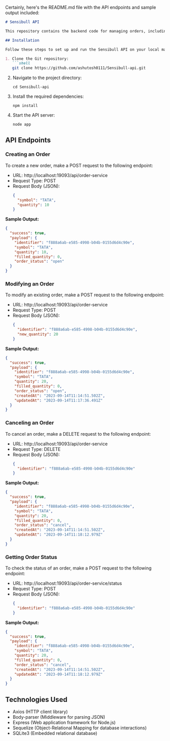 Certainly, here's the README.md file with the API endpoints and sample output included:

```markdown
# Sensibull API

This repository contains the backend code for managing orders, including creating, modifying, canceling, and checking the status of orders. The API is built using Node.js and Express, and it uses Sequelize as the ORM for interacting with an SQLite3 database.

## Installation

Follow these steps to set up and run the Sensibull API on your local machine:

1. Clone the Git repository:
   ```shell
   git clone https://github.com/ashutosh0111/Sensibull-api.git
   ```

2. Navigate to the project directory:
   ```shell
   cd Sensibull-api
   ```

3. Install the required dependencies:
   ```shell
   npm install
   ```

4. Start the API server:
   ```shell
   node app
   ```

## API Endpoints

### Creating an Order

To create a new order, make a POST request to the following endpoint:

- URL: http://localhost:19093/api/order-service
- Request Type: POST
- Request Body (JSON):
  ```json
  {
    "symbol": "TATA",
    "quantity": 10
  }
  ```

**Sample Output:**
```json
{
  "success": true,
  "payload": {
    "identifier": "f888a6ab-e585-4998-b04b-0155d6d4c90e",
    "symbol": "TATA",
    "quantity": 10,
    "filled_quantity": 0,
    "order_status": "open"
  }
}
```

### Modifying an Order

To modify an existing order, make a POST request to the following endpoint:

- URL: http://localhost:19093/api/order-service
- Request Type: POST
- Request Body (JSON):
  ```json
  {
    "identifier": "f888a6ab-e585-4998-b04b-0155d6d4c90e",
    "new_quantity": 20
  }
  ```

**Sample Output:**
```json
{
  "success": true,
  "payload": {
    "identifier": "f888a6ab-e585-4998-b04b-0155d6d4c90e",
    "symbol": "TATA",
    "quantity": 20,
    "filled_quantity": 0,
    "order_status": "open",
    "createdAt": "2023-09-14T11:14:51.502Z",
    "updatedAt": "2023-09-14T11:17:36.491Z"
  }
}
```

### Canceling an Order

To cancel an order, make a DELETE request to the following endpoint:

- URL: http://localhost:19093/api/order-service
- Request Type: DELETE
- Request Body (JSON):
  ```json
  {
    "identifier": "f888a6ab-e585-4998-b04b-0155d6d4c90e"
  }
  ```

**Sample Output:**
```json
{
  "success": true,
  "payload": {
    "identifier": "f888a6ab-e585-4998-b04b-0155d6d4c90e",
    "symbol": "TATA",
    "quantity": 20,
    "filled_quantity": 0,
    "order_status": "cancel",
    "createdAt": "2023-09-14T11:14:51.502Z",
    "updatedAt": "2023-09-14T11:18:12.979Z"
  }
}
```

### Getting Order Status

To check the status of an order, make a POST request to the following endpoint:

- URL: http://localhost:19093/api/order-service/status
- Request Type: POST
- Request Body (JSON):
  ```json
  {
    "identifier": "f888a6ab-e585-4998-b04b-0155d6d4c90e"
  }
  ```

**Sample Output:**
```json
{
  "success": true,
  "payload": {
    "identifier": "f888a6ab-e585-4998-b04b-0155d6d4c90e",
    "symbol": "TATA",
    "quantity": 20,
    "filled_quantity": 0,
    "order_status": "cancel",
    "createdAt": "2023-09-14T11:14:51.502Z",
    "updatedAt": "2023-09-14T11:18:12.979Z"
  }
}
```

## Technologies Used

- Axios (HTTP client library)
- Body-parser (Middleware for parsing JSON)
- Express (Web application framework for Node.js)
- Sequelize (Object-Relational Mapping for database interactions)
- SQLite3 (Embedded relational database)
